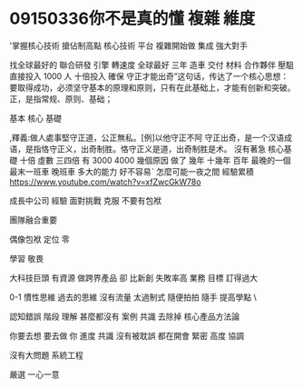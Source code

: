 # 09150336你不是真的懂 複雜 維度

'掌握核心技術 
搶佔制高點
核心技術 平台
複雜開始做
集成
強大對手

找全球最好的
聯合研發
引擎 轉速度
全球最好
三年 造車
交付 材料 合作夥伴
壓駔
直接投入 1000 人 十倍投入
 確保
守正才能出奇”这句话，传达了一个核心思想：要取得成功，必须坚守基本的原理和原则，只有在此基础上，才能有创新和突破。正，是指常规、原则、基础；

基本 核心 基礎

 ,釋義:做人處事堅守正道，公正無私。[例]以他守正不阿
守正出奇，是一个汉语成语，是指恪守正义，出奇制胜。恪守正义是道，出奇制胜是术。
沒有著急 核心基礎 
十倍 虛數 三四倍 有
3000 4000
幾個原因
做了 幾年 十幾年 百年
最晚的一個 最末一班車 晚班車
多大的能力
好不容易ˋ
怎麼可能一夜之間
經驗累積
https://www.youtube.com/watch?v=xfZwcGkW78o

成長中公司
 經驗
 面對挑戰
  克服 不要有包袱
  
團隊融合重要


偶像包袱
 定位 零
 
 學習 敬畏

 大科技巨頭 有資源
 做跨界產品 卻 比新創 失敗率高
 業務 
 目標 訂得過大

 0-1
慣性思維 過去的思維
沒有流量
太過制式
隨便拍拍
隨手
提高學點
\

認知錯誤 階段 理解
 甚麼都沒有
 案例 共識
 去除掉
 核心產品方法論

 你要去想 要去做 你
 進度 共識 沒有被耽誤
 都在開會
 緊密 高度 協調 
 
 
 沒有大問題
 系統工程
 
 嚴選
 一心一意

